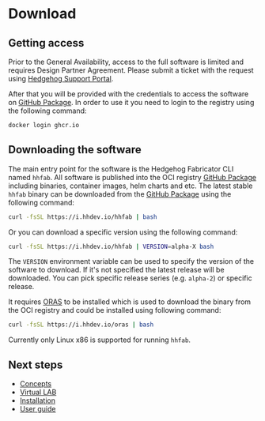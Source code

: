 # Download

## Getting access

Prior to the General Availability, access to the full software is limited and requires Design Partner Agreement.
Please submit a ticket with the request using [Hedgehog Support Portal](https://support.githedgehog.com/).

After that you will be provided with the credentials to access the software on [GitHub Package](https://ghcr.io).
In order to use it you need to login to the registry using the following command:

```bash
docker login ghcr.io
```

## Downloading the software

The main entry point for the software is the Hedgehog Fabricator CLI named `hhfab`. All software is published into the
OCI registry [GitHub Package](https://ghcr.io) including binaries, container images, helm charts and etc.
The latest stable `hhfab` binary can be downloaded from the [GitHub Package](https://ghcr.io) using the following
command:

```bash
curl -fsSL https://i.hhdev.io/hhfab | bash
```

Or you can download a specific version using the following command:

```bash
curl -fsSL https://i.hhdev.io/hhfab | VERSION=alpha-X bash
```

The `VERSION` environment variable can be used to specify the version of the software to download. If it's not specified
the latest release will be downloaded. You can pick specific release series (e.g. `alpha-2`) or specific release.

It requires [ORAS](https://oras.land/) to be installed which is used to download the binary from the OCI registry and
could be installed using following command:

```bash
curl -fsSL https://i.hhdev.io/oras | bash
```

Currently only Linux x86 is supported for running `hhfab`.

## Next steps

* [Concepts](../concepts/overview.md)
* [Virtual LAB](../vlab/overview.md)
* [Installation](../install-upgrade/overview.md)
* [User guide](../user-guide/overview.md)